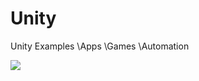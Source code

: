 Unity
=====

Unity Examples
\Apps
\Games
\Automation

<img src="http://www.italike.com/githubimgs/unity.jpg">
